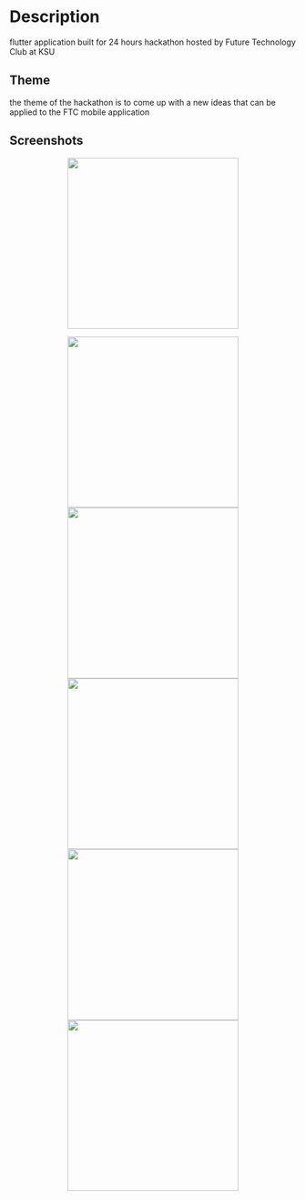 # Description
flutter application built for 24 hours hackathon hosted by Future Technology Club at KSU 

## Theme
the theme of the hackathon is to come up with a new ideas that can be applied to the FTC mobile application

## Screenshots
<p align="center">
  <img src="https://raw.githubusercontent.com/WadhahEssam/ftc_flutter_hackathon/master/screenshots/1.png?raw=true" width="300"/>
</p>

<p align="center">
  <img src="https://raw.githubusercontent.com/WadhahEssam/ftc_flutter_hackathon/master/screenshots/2.png?raw=true" width="300"/>
  <img src="https://raw.githubusercontent.com/WadhahEssam/ftc_flutter_hackathon/master/screenshots/3.png?raw=true" width="300"/>
    <img src="https://raw.githubusercontent.com/WadhahEssam/ftc_flutter_hackathon/master/screenshots/4.png?raw=true" width="300"/>
  <img src="https://raw.githubusercontent.com/WadhahEssam/ftc_flutter_hackathon/master/screenshots/5.png?raw=true" width="300"/>
    <img src="https://raw.githubusercontent.com/WadhahEssam/ftc_flutter_hackathon/master/screenshots/6.png?raw=true" width="300"/>
</p>

